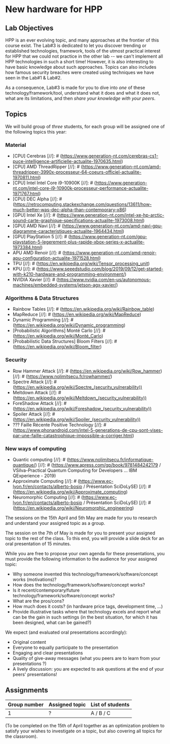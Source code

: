 # New hardware for HPP

## Lab Objectives

HPP is an ever evolving topic, and many approaches at the frontier of this course exist. The Lab#3 is dedicated to let you discover trending or established technologies, framework, tools of the utmost practical interest for HPP that we could not practice in the other lab -- we can't implement all HPP technologies in such a short time! However, it is also interesting to have basic knowledge about such approaches. Topics can also includes how famous security breaches were created using techniques we have seen in the Lab#1 & Lab#2.

As a consequence, Lab#3 is made for you to dive into *one* of these technology/framework/tool, understand what it does and what it does not, what are its limitations, and then *share your knowledge with your peers*.


## Topics

We will build group of *three* students, for each group will be assigned one of the following topics this year:

### Material
  * [CPU] Cerebras
  [//]: # (https://www.generation-nt.com/cerebras-cs1-puce-intelligence-artificielle-actualite-1970635.html)
  * [CPU] AMD ThreadRipper
  [//]: # (https://www.generation-nt.com/amd-threadripper-3990x-processeur-64-coeurs-officiel-actualite-1970811.html)
  * [CPU] Intel Intel Core i9-10900K
  [//]: # (https://www.generation-nt.com/intel-core-i9-10900k-processeur-performance-actualite-1971767.html)
  * [CPU] DEC Alpha
  [//]: # (https://retrocomputing.stackexchange.com/questions/13611/how-much-better-was-dec-alpha-than-contemporary-x86)
  * [GPU] Intel Xe
  [//]: # (https://www.generation-nt.com/intel-xe-hp-arctic-sound-carte-graphique-specifications-actualite-1973008.html)
  * [GPU] AMD Navi
  [//]: # (https://www.generation-nt.com/amd-navi-gpu-diagramme-caracteristiques-actualite-1964434.html)
  * [GPU] PlayStation 5
  [//]: # (https://www.generation-nt.com/gpu-playstation-5-legerement-plus-rapide-xbox-series-x-actualite-1973384.html)
  * APU AMD Renoir
  [//]: # (https://www.generation-nt.com/amd-renoir-apu-configuration-actualite-1971528.html)
  * TPU
  [//]: # (https://en.wikipedia.org/wiki/Tensor_processing_unit)
  * KPU
  [//]: # (https://www.seeedstudio.com/blog/2019/09/12/get-started-with-k210-hardware-and-programming-environment/)
  * NVIDIA Xavier
  [//]: # (https://www.nvidia.com/en-us/autonomous-machines/embedded-systems/jetson-agx-xavier/)

### Algorithms & Data Structures
  * Rainbow Tables
  [//]: # (https://en.wikipedia.org/wiki/Rainbow_table)
  * MapReduce
  [//]: # (https://en.wikipedia.org/wiki/MapReduce)
  * Dynamic Programming
  [//]: # (https://en.wikipedia.org/wiki/Dynamic_programming)
  * [Probabilistic Algorithms] Monté Carlo
  [//]: # (https://en.wikipedia.org/wiki/Monté_Carlo)
  * [Probabilistic Data Structures] Bloom Filters
  [//]: # (https://en.wikipedia.org/wiki/Bloom_filter)

### Security
  * Row Hammer Attack
  [//]: # (https://en.wikipedia.org/wiki/Row_hammer)
  [//]: # (https://www.nolimitsecu.fr/rowhammer/)
  * Spectre Attack
  [//]: # (https://en.wikipedia.org/wiki/Spectre_(security_vulnerability))
  * Meltdown Attack
  [//]: # (https://en.wikipedia.org/wiki/Meltdown_(security_vulnerability))
  * ForeShadow Attack
  [//]: # (https://en.wikipedia.org/wiki/Foreshadow_(security_vulnerability))
  * Spoiler Attack
  [//]: # (https://en.wikipedia.org/wiki/Spoiler_(security_vulnerability))
  * ??? Faille Récente Positive Technology
  [//]: # (https://www.phonandroid.com/intel-5-generations-de-cpu-sont-vises-par-une-faille-catastrophique-impossible-a-corriger.html)

### New ways of computing
  * Quantic computing
  [//]: # (https://www.nolimitsecu.fr/informatique-quantique/)
  [//]: # (https://www.apress.com/gp/book/9781484242179 / VSilva-Practical Quantum Computing for Developers ... IBM QExperience - 2019)
  * Approximate Computing
  [//]: # (https://www.ec-lyon.fr/en/contacts/alberto-bosio / Présentation SciDoLySE)
  [//]: # (https://en.wikipedia.org/wiki/Approximate_computing)
  * Neuromorphic Computing
  [//]: # (https://www.ec-lyon.fr/en/contacts/alberto-bosio / Présentation SciDoLySE)
  [//]: # (https://en.wikipedia.org/wiki/Neuromorphic_engineering)

The sessions on the 15th April and 5th May are made for you to research and understand your assigned topic as a group.

The session on the 7th of May is made for you to present your assigned topic to the rest of the class.
To this end, you will provide a slide deck for an oral presentation of 15 minutes.

While you are free to propose your own agenda for these presentations, you must provide the following information to the audience for your assigned topic:
- Why someone invented this technology/framework/software/concept works (motivations)?
- How does the technology/framework/software/concept works?
- Is it recent/contemporary/future technology/framework/software/concept works?
- What are the pros/cons?
- How much does it costs? (in hardware price tags, development time, ...)
- Provide illustrative tasks where that technology excels and report what can be the gain in such settings (in the best situation, for which it has been designed, what can be gained?)

We expect (and evaluated oral presentations accordingly):
- Original content
- Everyone to equally participate to the presentation
- Engaging and clear presentations
- Quality of give-away messages (what you peers are to learn from your presentations ?)
- A lively discussion: you are expected to ask questions at the end of your peers' presentations!


## Assignments

| Group number  | Assigned topic | List of students |
| ------------- | -------------- | ---------------- |
| 1  | ?   | A / B / C    |

(To be completed on the 15th of April together as an optimization problem to satisfy your wishes to investigate on a topic, but also covering all topics for the classroom).
